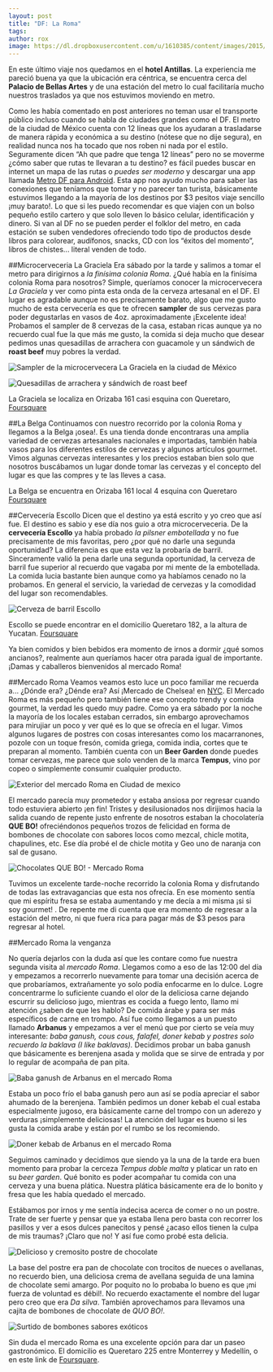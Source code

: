 ```yaml
---
layout: post
title: "DF: La Roma"
tags: 
author: rox
image: https://dl.dropboxusercontent.com/u/1610385/content/images/2015/02/IMG_20141006_131045.jpg
---
```

En este último viaje nos quedamos en el **hotel Antillas**. La experiencia me pareció buena ya que la ubicación era céntrica, se encuentra cerca del **Palacio de Bellas Artes** y de una estación del metro lo cual facilitaría mucho nuestros traslados ya que nos estuvimos moviendo en metro. 

Como les había comentado en post anteriores no teman usar el transporte público incluso cuando se habla de ciudades grandes como el DF. El metro de la ciudad de México cuenta con 12 líneas que los ayudaran a trasladarse de manera rápida y económica a su destino (nótese que no dije segura), en realidad nunca nos ha tocado que nos roben ni nada por el estilo. Seguramente dicen “Ah que padre que tenga 12 líneas” pero no se moverme ¿cómo saber que rutas te llevaran a tu destino? es fácil puedes buscar en internet un mapa de las rutas o *puedes ser moderno* y descargar una app llamada [Metro DF para Android](https://play.google.com/store/apps/details?id=com.crayonlion.metro&hl=en). Esta app nos ayudo mucho para saber las conexiones que teníamos que tomar y no parecer tan turista, básicamente estuvimos llegando a la mayoría de los destinos por $3 pesitos viaje sencillo ¡muy barato!. Lo que si les puedo recomendar es que viajen con un bolso pequeño estilo cartero y que solo lleven lo básico celular, identificación y dinero. Si van al DF no se pueden perder el folklor del metro, en cada estación se suben vendedores ofreciendo  todo tipo de productos desde libros para colorear, audífonos, snacks, CD con los “éxitos del momento”, libros de chistes... literal venden de todo. 

##Microcerveceria La Graciela
Era sábado por la tarde y salimos a tomar el metro para dirigirnos a *la finísima colonia Roma*. ¿Qué había en la finísima colonia Roma para nosotros? Simple, queríamos conocer la microcervecera *La Graciela* y ver como pinta esta onda de la cerveza artesanal en el DF. El lugar es agradable aunque no es precisamente barato, algo que me gusto mucho de esta cervecería es que te ofrecen **sampler** de sus cervezas para poder degustarlas en vasos de 4oz. aproximadamente ¡Excelente idea! Probamos el sampler de 8 cervezas de la casa, estaban ricas aunque ya no recuerdo cual fue la que más me gusto, la comida si deja mucho que desear pedimos unas quesadillas de arrachera con guacamole y un sándwich de **roast beef** muy pobres la verdad.

![Sampler de la microcervecera La Graciela en la ciudad de México](https://dl.dropboxusercontent.com/u/1610385/content/images/2015/02/IMG_20141004_192454-1.jpg)

![Quesadillas de arrachera y sándwich de roast beef ](https://dl.dropboxusercontent.com/u/1610385/content/images/2015/02/Presentaci-n1.jpg)

La Graciela se localiza en Orizaba 161 casi esquina con Queretaro, [Foursquare](https://foursquare.com/lagracielatc)

##La Belga
Continuamos con nuestro recorrido por la colonia Roma y llegamos a la Belga ¡osea!. Es una tienda donde encontraras una amplia variedad de cervezas artesanales nacionales e importadas, también había vasos para los diferentes estilos de cervezas y algunos artículos gourmet. Vimos algunas cervezas interesantes y los precios estaban bien solo que nosotros buscábamos un lugar donde tomar las cervezas y el concepto del lugar es que las compres y te las lleves a casa.

La Belga se encuentra en Orizaba 161 local 4 esquina con Queretaro [Foursquare](https://foursquare.com/v/la-belga/4e21d5831838712abe765792)

##Cervecería Escollo 
Dicen que el destino ya está escrito y yo creo que así fue. El destino es sabio y ese día nos guio a otra microcerveceria. De la **cervecería Escollo** ya había probado *la pilsner embotellada* y no fue precisamente de mis favoritas, pero ¿por qué no darle una segunda oportunidad? La diferencia es que esta vez la probaría de barril. Sinceramente valió la pena darle una segunda oportunidad, la cerveza de barril fue superior al recuerdo que vagaba por mi mente de la embotellada. La comida lucia bastante bien aunque como ya habíamos cenado no la probamos. En general el servicio, la variedad de cervezas y la comodidad del lugar son recomendables.

![Cerveza de barril Escollo](https://dl.dropboxusercontent.com/u/1610385/content/images/2015/02/IMG_20141004_203328.jpg)

Escollo se puede encontrar en el domicilio Queretaro 182, a la altura de Yucatan. [Foursquare](https://foursquare.com/v/escollo/53055b19498e0115cd124c3d)

Ya bien comidos y bien bebidos era momento de irnos a dormir ¿qué somos ancianos?, realmente aun queríamos hacer otra parada igual de importante. ¡Damas y caballeros bienvenidos al mercado Roma!

##Mercado Roma
Veamos veamos esto  luce un poco familiar me recuerda a... ¿Dónde era? ¿Dénde era? Así ¡Mercado de Chelsea! en [NYC](/tag/new-york). El Mercado Roma es más pequeño pero también tiene ese concepto trendy y comida gourmet, la verdad les quedo muy padre. Como ya era sábado por la noche la mayoría de los locales estaban cerrados, sin embargo aprovechamos para mirujiar un poco y ver qué es lo que se ofrecía en el lugar. Vimos algunos lugares de postres con cosas interesantes como los macarranones, pozole con un toque fresón, comida griega, comida india, cortes que te preparan al momento. También cuenta con un **Beer Garden** donde puedes tomar cervezas, me parece que solo venden de la marca **Tempus**, vino por copeo o simplemente consumir cualquier producto.

![Exterior del mercado Roma en Ciudad de mexico](https://dl.dropboxusercontent.com/u/1610385/content/images/2015/02/IMG_20141006_123740.jpg)

El mercado parecía muy prometedor y estaba ansiosa por regresar cuando todo estuviera abierto ¡en fin! Tristes y desilusionados nos dirijimos hacia la salida cuando de repente justo enfrente de nosotros estaban la chocolatería **QUE BO!** ofreciéndonos pequeños trozos de felicidad en forma de bombones de chocolate con sabores locos como mezcal, chicle motita, chapulines, etc. Ese día probé el de chicle motita y Geo uno de naranja con sal de gusano.

![Chocolates QUE BO! - Mercado Roma](https://dl.dropboxusercontent.com/u/1610385/content/images/2015/02/2014-10-04-21-17-02-1.jpg)

Tuvimos un excelente tarde-noche recorrido la colonia Roma y disfrutando de todas las extravagancias que esta nos ofrecía. En ese momento sentía que mi espíritu fresa se estaba aumentando y me decía a mi misma ¡si si soy gourmet! . De repente me di cuenta que era momento de regresar a la estación del metro, ni que fuera rica para pagar más de $3 pesos para regresar al hotel.

##Mercado Roma la venganza

No quería dejarlos con la duda así que les contare como fue nuestra segunda visita al *mercado Roma*. Llegamos como a eso de las 12:00 del día y empezamos a recorrerlo nuevamente para tomar una decisión acerca de que probaríamos, extrañamente yo solo podía enfocarme en lo dulce. Logre concentrarme lo suficiente cuando el olor de la deliciosa carne dejando escurrir su delicioso jugo, mientras es cocida a fuego lento, llamo mi atención ¿saben de que les hablo? De comida árabe y para ser más específicos de carne en trompo.
Así fue como llegamos a un puesto llamado **Arbanus**  y empezamos a ver el menú que por cierto se veía muy interesante: *baba ganush, cous cous, falafel, doner kebab y postres solo recuerdo la baklava (I like baklavas).*  Decidimos probar un baba ganush que básicamente es berenjena asada y molida que se sirve de entrada y por lo regular de acompaña de pan pita.

![Baba ganush de Arbanus en el mercado Roma](https://dl.dropboxusercontent.com/u/1610385/content/images/2015/02/IMG_20141006_125020.jpg)

Estaba un poco frío el baba ganush pero aun así se podía apreciar el sabor ahumado de la berenjena. También pedimos un doner kebab el cual estaba especialmente jugoso, era básicamente carne del trompo con un aderezo y verduras ¡simplemente deliciosas! La atención del lugar es bueno si les gusta la comida arabe y están por el rumbo se los recomiendo.

![Doner kebab de Arbanus en el mercado Roma](https://dl.dropboxusercontent.com/u/1610385/content/images/2015/02/2014-10-06-12-54-53.jpg)

Seguimos caminado y decidimos que siendo
ya la una de la tarde era buen momento para probar la cerceza *Tempus doble malta* y platicar un rato en su *beer garden*. Qué bonito es poder acompañar tu comida con una cerveza y una buena plática. Nuestra plática básicamente era de lo bonito y fresa  que les había quedado el mercado.

Estábamos por irnos y me sentía indecisa acerca de comer o no un postre. Trate de ser fuerte y pensar que ya estaba llena pero basta con recorrer los pasillos y ver a esos dulces panecitos y pensé ¿acaso ellos tienen la culpa de mis traumas? ¡Claro que no! Y así fue como probé esta delicia.

![Delicioso y cremosito postre de chocolate](https://dl.dropboxusercontent.com/u/1610385/content/images/2015/02/IMG_20141006_133643.jpg)

La base del postre era pan de chocolate con trocitos de nueces o avellanas, no recuerdo bien, una deliciosa crema de avellana seguida de una lamina de chocolate semi amargo. Por poquito no lo probaba lo bueno es que ¡mi fuerza de voluntad es débil!. No recuerdo exactamente el nombre del lugar pero creo que era *Da silva*. También aprovechamos para llevamos una cajita de bombones de chocolate de *QUO BO!*.

![Surtido de bombones sabores exóticos](https://dl.dropboxusercontent.com/u/1610385/content/images/2015/02/IMG_20141006_161619055.jpg)

Sin duda el mercado Roma es una excelente opción para dar un paseo gastronómico. El domicilio es Queretaro 225 entre Monterrey y Medellín, o en este link de [Foursquare](https://foursquare.com/mercadoromamx).